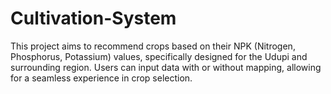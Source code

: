# Cultivation-System
This project aims to recommend crops based on their NPK (Nitrogen, Phosphorus, Potassium) values, specifically designed for the Udupi and surrounding region. Users can input data with or without mapping, allowing for a seamless experience in crop selection.
